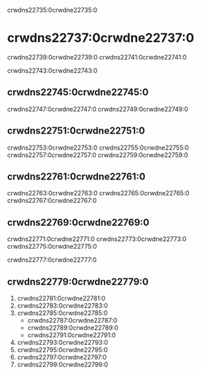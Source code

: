 crwdns22735:0crwdne22735:0
# crwdns22737:0crwdne22737:0

crwdns22739:0crwdne22739:0 crwdns22741:0crwdne22741:0

crwdns22743:0crwdne22743:0

## crwdns22745:0crwdne22745:0

crwdns22747:0crwdne22747:0 crwdns22749:0crwdne22749:0

## crwdns22751:0crwdne22751:0

crwdns22753:0crwdne22753:0 crwdns22755:0crwdne22755:0 crwdns22757:0crwdne22757:0 crwdns22759:0crwdne22759:0

## crwdns22761:0crwdne22761:0

crwdns22763:0crwdne22763:0 crwdns22765:0crwdne22765:0 crwdns22767:0crwdne22767:0

## crwdns22769:0crwdne22769:0

crwdns22771:0crwdne22771:0 crwdns22773:0crwdne22773:0 crwdns22775:0crwdne22775:0

crwdns22777:0crwdne22777:0

## crwdns22779:0crwdne22779:0

1. crwdns22781:0crwdne22781:0
2. crwdns22783:0crwdne22783:0
3. crwdns22785:0crwdne22785:0
   - crwdns22787:0crwdne22787:0
   - crwdns22789:0crwdne22789:0
   - crwdns22791:0crwdne22791:0
4. crwdns22793:0crwdne22793:0
5. crwdns22795:0crwdne22795:0
6. crwdns22797:0crwdne22797:0
7. crwdns22799:0crwdne22799:0
